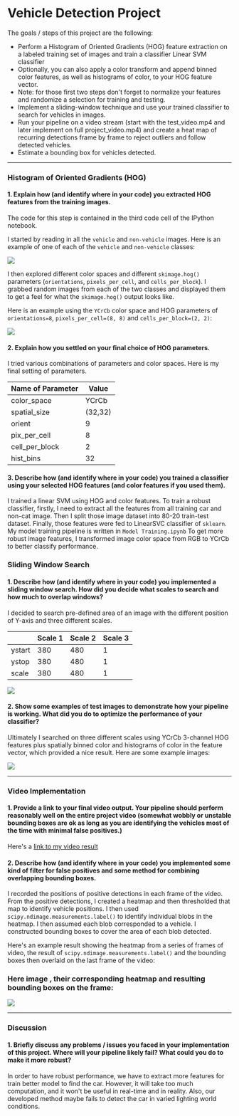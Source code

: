 # **Vehicle Detection Project**

The goals / steps of this project are the following:

* Perform a Histogram of Oriented Gradients (HOG) feature extraction on a labeled training set of images and train a classifier Linear SVM classifier
* Optionally, you can also apply a color transform and append binned color features, as well as histograms of color, to your HOG feature vector. 
* Note: for those first two steps don't forget to normalize your features and randomize a selection for training and testing.
* Implement a sliding-window technique and use your trained classifier to search for vehicles in images.
* Run your pipeline on a video stream (start with the test_video.mp4 and later implement on full project_video.mp4) and create a heat map of recurring detections frame by frame to reject outliers and follow detected vehicles.
* Estimate a bounding box for vehicles detected.

---

### Histogram of Oriented Gradients (HOG)

#### 1. Explain how (and identify where in your code) you extracted HOG features from the training images.

The code for this step is contained in the third code cell of the IPython notebook.  

I started by reading in all the `vehicle` and `non-vehicle` images.  Here is an example of one of each of the `vehicle` and `non-vehicle` classes:

![](https://i.imgur.com/bBYIpi0.png)


I then explored different color spaces and different `skimage.hog()` parameters (`orientations`, `pixels_per_cell`, and `cells_per_block`).  I grabbed random images from each of the two classes and displayed them to get a feel for what the `skimage.hog()` output looks like.

Here is an example using the `YCrCb` color space and HOG parameters of `orientations=8`, `pixels_per_cell=(8, 8)` and `cells_per_block=(2, 2)`:

![](https://i.imgur.com/BVZHUPY.png)


#### 2. Explain how you settled on your final choice of HOG parameters.

I tried various combinations of parameters and color spaces. Here is my final setting of parameters.



| Name of Parameter | Value |
| -------- | -------- |
| color_space     | YCrCb     |
| spatial_size     | (32,32)     |
| orient     | 9     |
| pix_per_cell     | 8     |
| cell_per_block     | 2     |
| hist_bins     | 32     |

#### 3. Describe how (and identify where in your code) you trained a classifier using your selected HOG features (and color features if you used them).

I trained a linear SVM using HOG and color features. To train a robust classifier, firstly, I need to extract all the features from all training car and non-cat image. Then I split those image dataset into 80-20 train-test dataset. Finally, those features were fed to LinearSVC classifier of `sklearn`. My model training pipeline is written in `Model Training.ipynb` To get more robust image features, I transformed image color space from RGB to YCrCb to better classify performance.

### Sliding Window Search

#### 1. Describe how (and identify where in your code) you implemented a sliding window search.  How did you decide what scales to search and how much to overlap windows?

I decided to search pre-defined area of an image with the different position of Y-axis and three different scales.


|          | Scale 1  | Scale 2  | Scale 3  |
| -------- | -------- | -------- | -------- |
| ystart   | 380      | 480      | 1        |
| ystop    | 380      | 480      | 1        |
| scale    | 380      | 480      | 1        |

![](https://i.imgur.com/4bey3K1.png)


#### 2. Show some examples of test images to demonstrate how your pipeline is working.  What did you do to optimize the performance of your classifier?

Ultimately I searched on three different scales using YCrCb 3-channel HOG features plus spatially binned color and histograms of color in the feature vector, which provided a nice result.  Here are some example images:

![](https://i.imgur.com/ayRkCjh.png)


---

### Video Implementation

#### 1. Provide a link to your final video output.  Your pipeline should perform reasonably well on the entire project video (somewhat wobbly or unstable bounding boxes are ok as long as you are identifying the vehicles most of the time with minimal false positives.)
Here's a [link to my video result](./project_video.mp4)


#### 2. Describe how (and identify where in your code) you implemented some kind of filter for false positives and some method for combining overlapping bounding boxes.

I recorded the positions of positive detections in each frame of the video.  From the positive detections, I created a heatmap and then thresholded that map to identify vehicle positions.  I then used `scipy.ndimage.measurements.label()` to identify individual blobs in the heatmap.  I then assumed each blob corresponded to a vehicle.  I constructed bounding boxes to cover the area of each blob detected.  

Here's an example result showing the heatmap from a series of frames of video, the result of `scipy.ndimage.measurements.label()` and the bounding boxes then overlaid on the last frame of the video:

### Here image , their corresponding heatmap and resulting bounding boxes on the frame:

![](https://i.imgur.com/oHwv9pa.jpg)

---

### Discussion

#### 1. Briefly discuss any problems / issues you faced in your implementation of this project.  Where will your pipeline likely fail?  What could you do to make it more robust?

In order to have robust performance, we have to extract more features for train better model to find the car. However, it will take too much computation, and it won't be useful in real-time and in reality. Also, our developed method maybe fails to detect the car in varied lighting world conditions.
 


